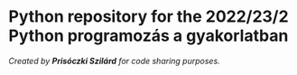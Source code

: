 # Python repository for the 2022/23/2 Python programozás a gyakorlatban

*Created by __Prisóczki Szilárd__ for code sharing purposes.*
